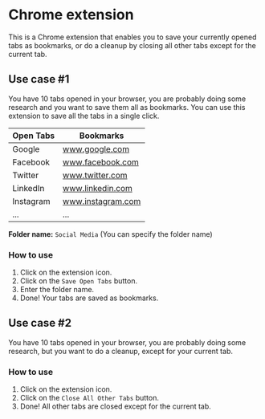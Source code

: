 # Chrome extension

This is a Chrome extension that enables you to save your currently opened tabs as bookmarks, or do a cleanup by closing all other tabs except for the current tab.

## Use case #1

You have 10 tabs opened in your browser, you are probably doing some research and you want to save them all as bookmarks. You can use this extension to save all the tabs in a single click.

| Open Tabs | Bookmarks         |
| --------- | ----------------- |
| Google    | www.google.com    |
| Facebook  | www.facebook.com  |
| Twitter   | www.twitter.com   |
| LinkedIn  | www.linkedin.com  |
| Instagram | www.instagram.com |
| ...       | ...               |

**Folder name:** `Social Media` (You can specify the folder name)

### How to use

1. Click on the extension icon.
2. Click on the `Save Open Tabs` button.
3. Enter the folder name.
4. Done! Your tabs are saved as bookmarks.

## Use case #2

You have 10 tabs opened in your browser, you are probably doing some research, but you want to do a cleanup, except for your current tab.

### How to use

1. Click on the extension icon.
2. Click on the `Close All Other Tabs` button.
3. Done! All other tabs are closed except for the current tab.
